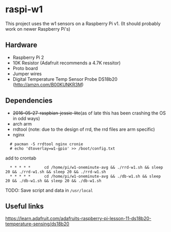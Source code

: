 # raspi-w1

This project uses the w1 sensors on a Raspberry Pi v1.
(It should probably work on newer Raspberry Pi's)

## Hardware
* Raspberry Pi 2
* 10K Resistor (Adafruit recommends a 4.7K ressitor)
* Proto board
* Jumper wires
* Digital Temperature Temp Sensor Probe DS18b20 (http://amzn.com/B00KUNKR3M)

## Dependencies
* ~~2016-05-27-raspbian-jessie-lite~~(as of late this has been crashing the OS in odd ways)
* arch arm
* rrdtool (note: due to the design of rrd, the rrd files are arm specific)
* nginx


```
  # pacman -S rrdtool nginx cronie
  # echo 'dtoverlay=w1-gpio' >> /boot/config.txt
```
add to crontab
```
  * * * * *      cd /home/pi/w1-oneminute-avg && ./rrd-w1.sh && sleep 20 && ./rrd-w1.sh && sleep 20 && ./rrd-w1.sh
  * * * * *      cd /home/pi/w1-oneminute-avg && ./db-w1.sh && sleep 20 && ./db-w1.sh && sleep 20 && ./db-w1.sh
```

TODO: Save script and data in ```/usr/local```

## Useful links

https://learn.adafruit.com/adafruits-raspberry-pi-lesson-11-ds18b20-temperature-sensing/ds18b20
